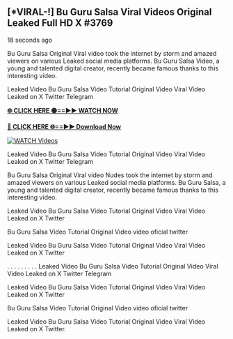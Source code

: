 ## [*VIRAL-!] Bu Guru Salsa Viral Videos Original Leaked Full HD X #3769

18 seconds ago

Bu Guru Salsa Original Viral video took the internet by storm and amazed viewers on various Leaked social media platforms. Bu Guru Salsa Video, a young and talented digital creator, recently became famous thanks to this interesting video.

Leaked Video Bu Guru Salsa Video Tutorial Original Video Viral Video Leaked on X Twitter Telegram

**[🌐 CLICK HERE 🟢==►► WATCH NOW](https://russelviper69.blogspot.com/p/valo-video.html)**

**[🔴 CLICK HERE 🌐==►► Download Now](https://russelviper69.blogspot.com/p/valo-video.html)**

[![WATCH Videos](https://i.imgur.com/dJHk4Zq.gif)](https://russelviper69.blogspot.com/p/valo-video.html)

Leaked Video Bu Guru Salsa Video Tutorial Original Video Viral Video Leaked on X Twitter Telegram

Bu Guru Salsa Original Viral video Nudes took the internet by storm and amazed viewers on various Leaked social media platforms. Bu Guru Salsa, a young and talented digital creator, recently became famous thanks to this interesting video.

Leaked Video Bu Guru Salsa Video Tutorial Original Video Viral Video Leaked on X Twitter

Bu Guru Salsa Video Tutorial Original Video video oficial twitter

Leaked Video Bu Guru Salsa Video Tutorial Original Video Viral Video Leaked on X Twitter

. . . . . . . . . Leaked Video Bu Guru Salsa Video Tutorial Original Video Viral Video Leaked on X Twitter Telegram

Leaked Video Bu Guru Salsa Video Tutorial Original Video Viral Video Leaked on X Twitter

Bu Guru Salsa Video Tutorial Original Video video oficial twitter

Leaked Video Bu Guru Salsa Video Tutorial Original Video Viral Video Leaked on X Twitter.
